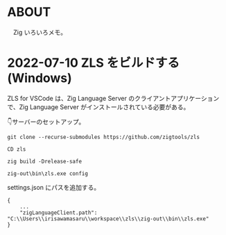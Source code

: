 # ABOUT

　Zig いろいろメモ。

# 2022-07-10 ZLS をビルドする (Windows)

ZLS for VSCode は、Zig Language Server のクライアントアプリケーションで、Zig Language Server がインストールされている必要がある。

👇サーバーのセットアップ。

```CMD
git clone --recurse-submodules https://github.com/zigtools/zls

CD zls

zig build -Drelease-safe

zig-out\bin\zls.exe config
```

settings.json にパスを追加する。

```
{
    ...
    "zigLanguageClient.path": "C:\\Users\\irisawamasaru\\workspace\\zls\\zig-out\\bin\\zls.exe"
}
```
